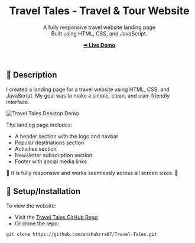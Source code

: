 <div align="center">

  <h1 align="center">Travel Tales - Travel & Tour Website</h1>

  A fully responsive travel website landing page <br />Built using HTML, CSS, and JavaScript.

  <a href="https://anshukrra07.github.io/Travel-Tales/"><strong>➥ Live Demo</strong></a>

</div>

<br />

## 📃 Description

I created a landing page for a travel website using HTML, CSS, and JavaScript. My goal was to make a simple, clean, and user-friendly interface.

![Travel Tales Desktop Demo](preview.webp "Desktop Demo")

The landing page includes:
* A header section with the logo and navbar
* Popular destinations section
* Activities section
* Newsletter subscription section
* Footer with social media links

📱 It is fully responsive and works seamlessly across all screen sizes. 📱

## 🚀 Setup/Installation

To view the website:
- Visit the [Travel Tales GitHub Repo](https://github.com/anshukrra07/Travel-Tales)
- Or clone the repo:
```bash
git clone https://github.com/anshukrra07/Travel-Tales.git
